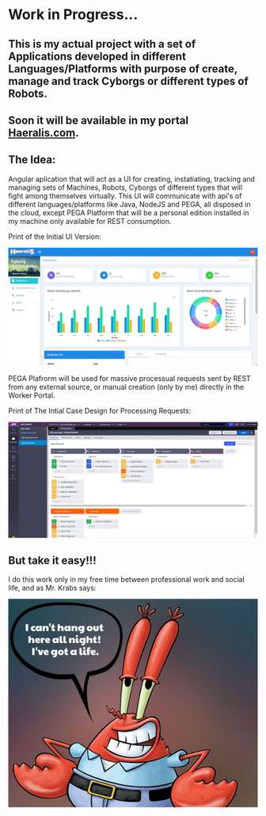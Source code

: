 # Work in Progress...
## This is my actual project with a set of Applications developed in different Languages/Platforms with purpose of create, manage and track Cyborgs or different types of Robots.
## Soon it will be available in my portal [Haeralis.com](http://haeralis.com).

## The Idea:  

Angular aplication that will act as a UI for creating, instatiating, tracking and managing sets of Machines, Robots, Cyborgs of different types that will fight among themselves virtually.
This UI will communicate with api's of different languages/platforms like Java, NodeJS and PEGA, all disposed in the cloud, except PEGA Platform that will be a personal edition installed in my machine only available for REST consumption.

Print of the Initial UI Version:

![Print Angular](/cyborg-manager-ui-angular/dist/print_haeralis.jpg)


PEGA Plafrorm will be used for massive processual requests sent by REST from any external source, or manual creation (only by me) directly in the Worker Portal.

Print of The Intial Case Design for Processing Requests:

![Print Angular](/cyborg-manager-pegasystems/dist/print_pega.jpg)

## But take it easy!!!

I do this work only in my free time between professional work and social life, and as Mr. Krabs says:

![Mr. Krabs](/cyborg-manager-ui-angular/dist/mr_krabs.jpg)


